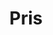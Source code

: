 ---
title: "Pris"
subtitle: ""
# meta description
description: "Pris"
draft: false

# basic:
#   name : "Basic Plan"
#   price: "$49"
#   price_per : "month"
#   info : "Best For Small Individuals"
#   services:
#   - "Express Service"
#   - "Customs Clearance"
#   - "Time-Critical Services"
#   button:
#     enable : true
#     label : "Get started for free"
#     link : "#"
    
professional:
  name : "Hemsida"
  price: "Från 1000kr"
  price_per : "mån"
  info : "Bäst för dig utan stora behov"
  services:
  - "Webbhotell"
  - "Domännamn"
  - "Egen design"
  - "Personlig service"
  button:
    enable : true
    label : "Kontakta oss"
    link : "/contact"
    
# business:
#   name : "Business Plan"
#   price: "$49"
#   price_per : "month"
#   info : "Best For Large Individuals"
#   services:
#   - "Express Service"
#   - "Customs Clearance"
#   - "Time-Critical Services"
#   button:
#     enable : true
#     label : "Get started for free"
#     link : "#"

call_to_action:
  enable : true
  title : "Behöver du något skräddarsytt?"
  image : "images/cta.svg"
  content : "Oavsett vad du behöver hjälp med, finns webbsnickaren här för dig. Bara hör av dig så gör vi vad vi kan för att tillgodose dina behov."
  button:
    enable : true
    label : "Kontakta oss"
    link : "contact/"
---